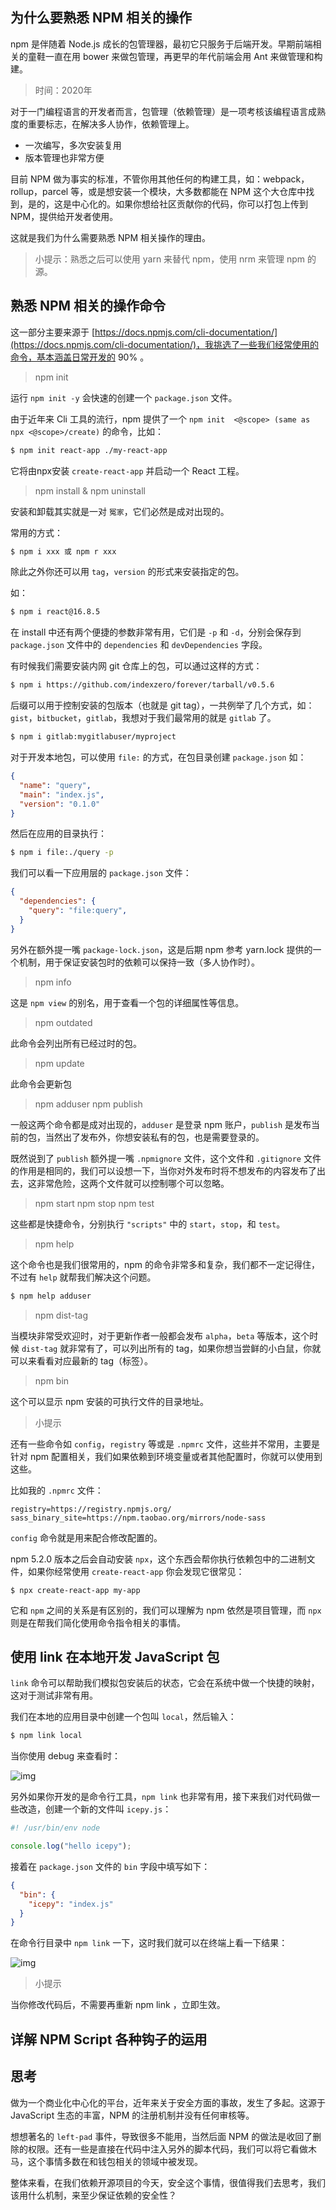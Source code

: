 ## 为什么要熟悉 NPM 相关的操作

npm 是伴随着 Node.js 成长的包管理器，最初它只服务于后端开发。早期前端相关的童鞋一直在用 bower 来做包管理，再更早的年代前端会用 Ant 来做管理和构建。

> 时间：2020年

对于一门编程语言的开发者而言，包管理（依赖管理）是一项考核该编程语言成熟度的重要标志，在解决多人协作，依赖管理上。

- 一次编写，多次安装复用
- 版本管理也非常方便

目前 NPM 做为事实的标准，不管你用其他任何的构建工具，如：webpack，rollup，parcel 等，或是想安装一个模块，大多数都能在 NPM 这个大仓库中找到，是的，这是中心化的。如果你想给社区贡献你的代码，你可以打包上传到 NPM，提供给开发者使用。

这就是我们为什么需要熟悉 NPM 相关操作的理由。

> 小提示：熟悉之后可以使用 yarn 来替代 npm，使用 nrm 来管理 npm 的源。

## 熟悉 NPM 相关的操作命令

这一部分主要来源于 [https://docs.npmjs.com/cli-documentation/](https://docs.npmjs.com/cli-documentation/)，我挑选了一些我们经常使用的命令，基本涵盖日常开发的 90% 。

> npm init

运行 `npm init -y` 会快速的创建一个 `package.json` 文件。

由于近年来 Cli 工具的流行，npm 提供了一个 `npm init  <@scope> (same as npx <@scope>/create)` 的命令，比如：

```bash
$ npm init react-app ./my-react-app
```

它将由npx安装 `create-react-app` 并启动一个 React 工程。

> npm install & npm uninstall

安装和卸载其实就是一对 `冤家`，它们必然是成对出现的。

常用的方式：

```bash
$ npm i xxx 或 npm r xxx
```

除此之外你还可以用 `tag`，`version` 的形式来安装指定的包。

如：

```bash
$ npm i react@16.8.5
```

在 install 中还有两个便捷的参数非常有用，它们是 `-p` 和 `-d`，分别会保存到 `package.json` 文件中的 `dependencies` 和 `devDependencies` 字段。

有时候我们需要安装内网 git 仓库上的包，可以通过这样的方式：

```bash
$ npm i https://github.com/indexzero/forever/tarball/v0.5.6
```

后缀可以用于控制安装的包版本（也就是 git tag），一共例举了几个方式，如：`gist`，`bitbucket`，`gitlab`，我想对于我们最常用的就是 `gitlab` 了。

```bash
$ npm i gitlab:mygitlabuser/myproject
```

对于开发本地包，可以使用 `file:` 的方式，在包目录创建 `package.json` 如：

```json
{
  "name": "query",
  "main": "index.js",
  "version": "0.1.0"
}
```

然后在应用的目录执行：

```bash
$ npm i file:./query -p
```

我们可以看一下应用层的 `package.json` 文件：

```json
{
  "dependencies": {
    "query": "file:query",
  }
}
```

另外在额外提一嘴 `package-lock.json`，这是后期 npm 参考 yarn.lock 提供的一个机制，用于保证安装包时的依赖可以保持一致（多人协作时）。
 
> npm info

这是 `npm view` 的别名，用于查看一个包的详细属性等信息。

> npm outdated

此命令会列出所有已经过时的包。

> npm update

此命令会更新包

> npm adduser npm publish

一般这两个命令都是成对出现的，`adduser` 是登录 npm 账户，`publish` 是发布当前的包，当然出了发布外，你想安装私有的包，也是需要登录的。

既然说到了 `publish` 额外提一嘴 `.npmignore` 文件，这个文件和 `.gitignore` 文件的作用是相同的，我们可以设想一下，当你对外发布时将不想发布的内容发布了出去，这非常危险，这两个文件就可以控制哪个可以忽略。

> npm start npm stop npm test

这些都是快捷命令，分别执行 `"scripts"` 中的 `start`，`stop`，和 `test`。

> npm help

这个命令也是我们很常用的，npm 的命令非常多和复杂，我们都不一定记得住，不过有 `help` 就帮我们解决这个问题。

```bash
$ npm help adduser
```

> npm dist-tag

当模块非常受欢迎时，对于更新作者一般都会发布 `alpha`，`beta` 等版本，这个时候 `dist-tag` 就非常有了，可以列出所有的 tag，如果你想当尝鲜的小白鼠，你就可以来看看对应最新的 tag（标签）。

> npm bin

这个可以显示 npm 安装的可执行文件的目录地址。

> 小提示

还有一些命令如 `config`，`registry` 等或是 `.npmrc` 文件，这些并不常用，主要是针对 npm 配置相关，我们如果依赖到环境变量或者其他配置时，你就可以使用到这些。

比如我的 `.npmrc` 文件：

```
registry=https://registry.npmjs.org/
sass_binary_site=https://npm.taobao.org/mirrors/node-sass
```

`config` 命令就是用来配合修改配置的。

npm 5.2.0 版本之后会自动安装 `npx`，这个东西会帮你执行依赖包中的二进制文件，如果你经常使用 `create-react-app` 你会发现它很常见：

```
$ npx create-react-app my-app
```

它和 `npm` 之间的关系是有区别的，我们可以理解为 npm 依然是项目管理，而 `npx` 则是在帮我们简化使用命令指令相关的事情。

## 使用 link 在本地开发 JavaScript 包

`link` 命令可以帮助我们模拟包安装后的状态，它会在系统中做一个快捷的映射，这对于测试非常有用。

我们在本地的应用目录中创建一个包叫 `local`，然后输入：

```bash
$ npm link local
```

当你使用 debug 来查看时：

![img](./debug.png)

另外如果你开发的是命令行工具，`npm link` 也非常有用，接下来我们对代码做一些改造，创建一个新的文件叫 `icepy.js`：

```js
#! /usr/bin/env node

console.log("hello icepy");
```

接着在 `package.json` 文件的 `bin` 字段中填写如下：

```json
{
  "bin": {
    "icepy": "index.js"
  }
}
```

在命令行目录中 `npm link` 一下，这时我们就可以在终端上看一下结果：

![img](./link.png)

> 小提示

当你修改代码后，不需要再重新 npm link ，立即生效。

## 详解 NPM Script 各种钩子的运用



## 思考

做为一个商业化中心化的平台，近年来关于安全方面的事故，发生了多起。这源于 JavaScript 生态的丰富，NPM 的注册机制并没有任何审核等。

想想著名的 `left-pad` 事件，导致很多不能用，当然后面 NPM 的做法是收回了删除的权限。还有一些是直接在代码中注入另外的脚本代码，我们可以将它看做木马，这个事情多数在和钱包相关的领域中被发现。

整体来看，在我们依赖开源项目的今天，安全这个事情，很值得我们去思考，我们该用什么机制，来至少保证依赖的安全性？

